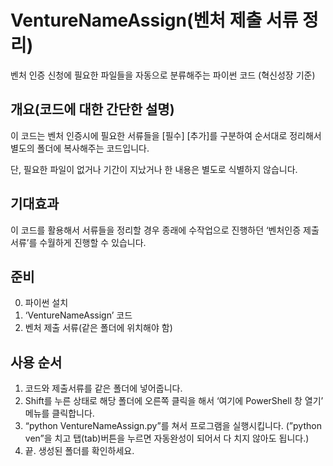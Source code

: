 # VentureNameAssign(벤처 제출 서류 정리)
벤처 인증 신청에 필요한 파일들을 자동으로 분류해주는 파이썬 코드 (혁신성장 기준)

## 개요(코드에 대한 간단한 설명)

이 코드는 벤처 인증시에 필요한 서류들을 [필수] [추가]를 구분하여 순서대로 정리해서 별도의 폴더에 복사해주는 코드입니다. 

단, 필요한 파일이 없거나 기간이 지났거나 한 내용은 별도로 식별하지 않습니다. 

## 기대효과

이 코드를 활용해서 서류들을 정리할 경우 종래에 수작업으로 진행하던 ‘벤처인증 제출서류’를 수월하게 진행할 수 있습니다.

## 준비

0. 파이썬 설치
1. ‘VentureNameAssign’ 코드
2. 벤처 제출 서류(같은 폴더에 위치해야 함)

## 사용 순서

1. 코드와 제출서류를 같은 폴더에 넣어줍니다.
2. Shift를 누른 상태로 해당 폴더에 오른쪽 클릭을 해서 ‘여기에 PowerShell 창 열기’ 메뉴를 클릭합니다. 
3. “python VentureNameAssign.py”를 쳐서 프로그램을 실행시킵니다.
   (”python ven”을 치고 탭(tab)버튼을 누르면 자동완성이 되어서 다 치지 않아도 됩니다.)
4. 끝. 생성된 폴더를 확인하세요.
